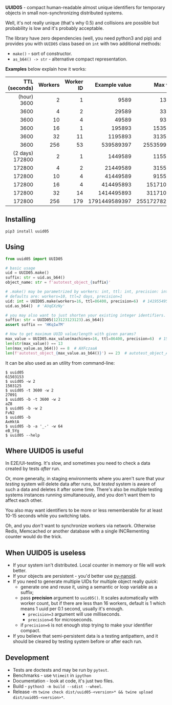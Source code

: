 **UUID05** - compact human-readable almost unique identifiers for temporary objects
in small non-synchronizing distributed systems.

Well, it's not really unique (that's why 0.5) and collisions are possible
but probability is low and it's probably acceptable.

The library have zero dependencies (well, you need python3 and pip) and provides you with `UUID05` class
based on `int` with two additional methods:

- `make()` - sort of constructor.
- `as_b64() -> str` - alternative compact representation.

**Examples** below explain how it works:

| TTL <br/>(seconds) | Workers | Worker ID | Example value |     Max value | int2b64(max_value) |
|-------------------:|--------:|----------:|--------------:|--------------:|--------------------|
|        (hour) 3600 |       2 |         1 |          9589 |        132400 | AgUw               |
|               3600 |       4 |         2 |         29589 |        332400 | BRJw               |
|               3600 |      10 |         4 |         49589 |        932400 | Djow               |
|               3600 |      16 |         1 |        195893 |      15356400 | 6lHw               |
|               3600 |      32 |        11 |       1195893 |      31356400 | Ad518A             |
|               3600 |     256 |        53 |     539589397 |   25535996400 | BfIQYfA            |
|    (2 days) 172800 |       2 |         1 |       1449589 |      11555200 | sFGA               |
|             172800 |       4 |         2 |      21449589 |      31555200 | AeF-gA             |
|             172800 |      10 |         4 |      41449589 |      91555200 | BXUFgA             |
|             172800 |      16 |         4 |     414495893 |    1517107200 | Wm04AA             |
|             172800 |      32 |        14 |    1414495893 |    3117107200 | uctIAA             |
|             172800 |     256 |       179 | 1791449589397 | 2551727827200 | AlIe1KkA           |

## Installing

``` shell
pip3 install uuid05
```

## Using

``` python
from uuid05 import UUID05

# basic usage
uid = UUID05.make()
suffix: str = uid.as_b64()
object_name: str = f'autotest_object_{suffix}'

# .make() may be parametrized by workers: int, ttl: int, precision: int
# defaults are: workers=10, ttl=2 days, precision=1
uid: int = UUID05.make(workers=16, ttl=86400, precision=6)  # 1419554951415
uid.as_b64()  # 'AUqEXzNy'

# you may also want to just shorten your existing integer identifiers.
suffix: str = UUID05(123123123123).as_b64()
assert suffix == 'HKq1w7M'

# How to get maximum UUID value/length with given params?
max_value = UUID05.max_value(machines=16, ttl=86400, precision=6)  # 1586399913600
len(str(max_value)) == 13
len(max_value.as_b64()) == 8  # AXFczaaA
len(f'autotest_object_{max_value.as_b64()}') == 23  # autotest_object_AXFczaaA
```

It can be also used as an utility from command-line:

``` shell
$ uuid05
61503153
$ uuid05 -w 2
1503125
$ uuid05 -t 3600 -w 2
27091
$ uuid05 -b -t 3600 -w 2
aZ8
$ uuid05 -b -w 2
FvN2
$ uuid05 -b
AxHktA
$ uuid05 -b -a '_-' -w 64
eB_5Yg
$ uuid05 --help
```

## Where UUID05 is useful

In E2E/UI-testing. It's slow, and sometimes you need to check a data created by tests _after_ run.

Or, more generally, in staging environments where you aren't sure that your _testing_ system 
will delete data after runs, but _tested_ system is aware of such a data and deletes it after some time.
There's also be multiple testing systems instances running simultaneously, and you don't want them to affect each other.

You also may want identifiers to be more or less rememberable for at least 10-15 seconds while you switching tabs.

Oh, and you _don't_ want to synchronize workers via network.
Otherwise Redis, Memcached or another database with a single INCRementing counter would do the trick.

## When UUID05 is useless

- If your system isn't distributed. Local counter in memory or file will work better.
- If your objects are persistent - you'd better use [py-nanoid](https://github.com/puyuan/py-nanoid). 
- If you need to generate multiple UIDs for multiple object really _quick_:
  - generate one and reuse it, using a semantic or loop variable as a suffix;
  - pass **precision** argument to `uuid05()`. It scales automatically with worker count,
    but if there are less than 16 workers, default is 1 which means 1 uuid per 0.1 second, usually it's enough.
    - `precision=3` argument will use milliseconds.
    - `precision=6` for microseconds.
  - if `precision=6` is not enough stop trying to make your identifier compact.
- If you believe that semi-persistent data is a testing antipattern,
  and it should be cleared by testing system before or after each run.

## Development

- Tests are doctests and may be run by `pytest`.
- Benchmarks - use `%timeit` in `ipython`
- Documentation - look at code, it's just two files.
- Build - `python3 -m build --sdist --wheel`.
- Release -m `twine check dist/uuid05-<version>* && twine upload dist/uuid05-<version>*`.

